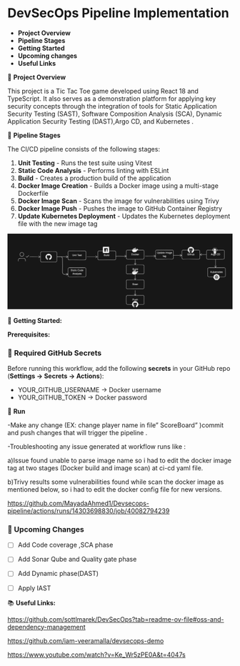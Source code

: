 # DevSecOps Pipeline Implementation 

- **Project Overview**
- **Pipeline Stages**
- **Getting Started**
- **Upcoming changes**
- **Useful Links**



📌 **Project Overview**

This project is a Tic Tac Toe game developed using React 18 and TypeScript. It also serves as a demonstration platform for applying key security concepts through the integration of tools for Static Application Security Testing (SAST), Software Composition Analysis (SCA), Dynamic Application Security Testing (DAST),Argo CD, and Kubernetes .


🌟  **Pipeline Stages**

The CI/CD pipeline consists of the following stages:

1. **Unit Testing** - Runs the test suite using Vitest
2. **Static Code Analysis** - Performs linting with ESLint
3. **Build** - Creates a production build of the application
4. **Docker Image Creation** - Builds a Docker image using a multi-stage Dockerfile
5. **Docker Image Scan** - Scans the image for vulnerabilities using Trivy
6. **Docker Image Push** - Pushes the image to GitHub Container Registry
7. **Update Kubernetes Deployment** - Updates the Kubernetes deployment file with the new image tag

![Devsecops-pipeline](./images/pipeline_1.png)



 🎯 **Getting Started:**

**Prerequisites:**

### 🔹 **Required GitHub Secrets**

Before running this workflow, add the following **secrets** in your GitHub repo (**Settings → Secrets → Actions**):

- YOUR_GITHUB_USERNAME  → Docker username
- YOUR_GITHUB_TOKEN → Docker password

🔹 **Run**

-Make any change (EX: change player name in file” ScoreBoard” )commit and push changes that will trigger the pipeline .

-Troubleshooting any issue generated at workflow runs like :

 a)Issue found unable to parse image name so i had to edit the docker image tag at two stages (Docker build and image scan) at ci-cd yaml file.

 b)Trivy results some vulnerabilities found while scan the docker image as mentioned below, so i had to edit the docker config file for new versions.

 https://github.com/MayadaAhmed1/Devsecops-pipeline/actions/runs/14303698830/job/40082794239



### 📌 Upcoming Changes

- [ ]  Add Code coverage ,SCA phase
- [ ]  Add Sonar Qube and Quality gate phase
- [ ]  Add Dynamic phase(DAST)
- [ ]  Apply IAST



📚 **Useful Links:**

https://github.com/sottlmarek/DevSecOps?tab=readme-ov-file#oss-and-dependency-management

https://github.com/iam-veeramalla/devsecops-demo

https://www.youtube.com/watch?v=Ke_Wr5zPE0A&t=4047s

